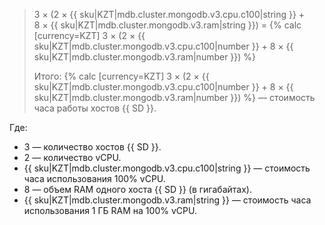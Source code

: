 > 3 × (2&nbsp;×&nbsp;{{ sku|KZT|mdb.cluster.mongodb.v3.cpu.c100|string }} + 8&nbsp;×&nbsp;{{ sku|KZT|mdb.cluster.mongodb.v3.ram|string }}) = {% calc [currency=KZT] 3 × (2 × {{ sku|KZT|mdb.cluster.mongodb.v3.cpu.c100|number }} + 8 × {{ sku|KZT|mdb.cluster.mongodb.v3.ram|number }}) %}
>
> Итого: {% calc [currency=KZT] 3 × (2 × {{ sku|KZT|mdb.cluster.mongodb.v3.cpu.c100|number }} + 8 × {{ sku|KZT|mdb.cluster.mongodb.v3.ram|number }}) %} — стоимость часа работы хостов {{ SD }}.

Где:
* 3 — количество хостов {{ SD }}.
* 2 — количество vCPU.
* {{ sku|KZT|mdb.cluster.mongodb.v3.cpu.c100|string }} — стоимость часа использования 100% vCPU.
* 8 — объем RAM одного хоста {{ SD }} (в гигабайтах).
* {{ sku|KZT|mdb.cluster.mongodb.v3.ram|string }} — стоимость часа использования 1 ГБ RAM на 100% vCPU.